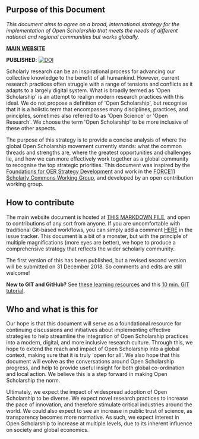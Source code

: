 ## Purpose of this Document

*This document aims to agree on a broad, international strategy for the implementation of Open Scholarship that meets the needs of different national and regional communities but works globally.*

[**MAIN WEBSITE**](https://open-scholarship-strategy.github.io/site/)

**PUBLISHED**: [![DOI](https://zenodo.org/badge/DOI/10.5281/zenodo.1323437.svg)](https://doi.org/10.5281/zenodo.1323437)

Scholarly research can be an inspirational process for advancing our collective knowledge to the benefit of all humankind. However, current research practices often struggle with a range of tensions and conflicts as it adapts to a largely digital system. What is broadly termed as 'Open Scholarship' is an attempt to realign modern research practices with this ideal. We do not propose a definition of 'Open Scholarship', but recognise that it is a holistic term that encompasses many disciplines, practices, and principles, sometimes also referred to as 'Open Science' or 'Open Research'. We choose the term 'Open Scholarship' to be more inclusive of these other aspects.

The purpose of this strategy is to provide a concise analysis of where the global Open Scholarship movement currently stands: what the common threads and strengths are, where the greatest opportunities and challenges lie, and how we can more effectively work together as a global community to recognise the top strategic priorities. This document was inspired by the [Foundations for OER Strategy Development](http://www.oerstrategy.org/home/read-the-doc/) and work in the [FORCE11 Scholarly Commons Working Group](https://www.force11.org/group/scholarly-commons-working-group), and developed by an open contribution working group.

## How to contribute

The main website document is hosted at [THIS MARKDOWN FILE](https://github.com/Open-Scholarship-Strategy/site/blob/master/index.md), and open to contributions of any sort from anyone. If you are uncomfortable with traditional Git-based workflows, you can simply add a comment [HERE](https://github.com/Open-Scholarship-Strategy/site/issues) in the issue tracker. This document is a bit of a monster, but with the principle of multiple magnifications (more eyes are better), we hope to produce a comprehensive strategy that reflects the wider scholarly community.

The first version of this has been published, but a revised second version will be submitted on 31 December 2018. So comments and edits are still welcome!

**New to GIT and GitHub?** See [these learning resources](https://help.github.com/articles/git-and-github-learning-resources/) and this [10 min. GIT tutorial](https://try.github.io/levels/1/challenges/1).

## Who and what is this for

Our hope is that this document will serve as a foundational resource for continuing discussions and initiatives about implementing effective strategies to help streamline the integration of Open Scholarship practices into a modern, digital, and more inclusive research culture. Through this, we hope to extend the reach and impact of Open Scholarship into a global context, making sure that it is truly 'open for all'. We also hope that this document will evolve as the conversations around Open Scholarship progress, and help to provide useful insight for both global co-ordination and local action. We believe this is a step forward in making Open Scholarship the norm.

Ultimately, we expect the impact of widespread adoption of Open Scholarship to be diverse. We expect novel research practices to increase the pace of innovation, and therefore stimulate critical industries around the world. We could also expect to see an increase in public trust of science, as transparency becomes more normative. As such, we expect interest in Open Scholarship to increase at multiple levels, due to its inherent influence on society and global economics.

